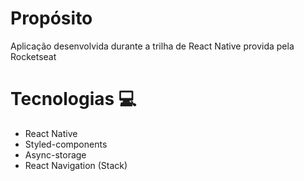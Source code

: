 # Propósito

Aplicação desenvolvida durante a trilha de React Native provida pela Rocketseat

# Tecnologias 💻

- React Native
- Styled-components
- Async-storage
- React Navigation (Stack)
